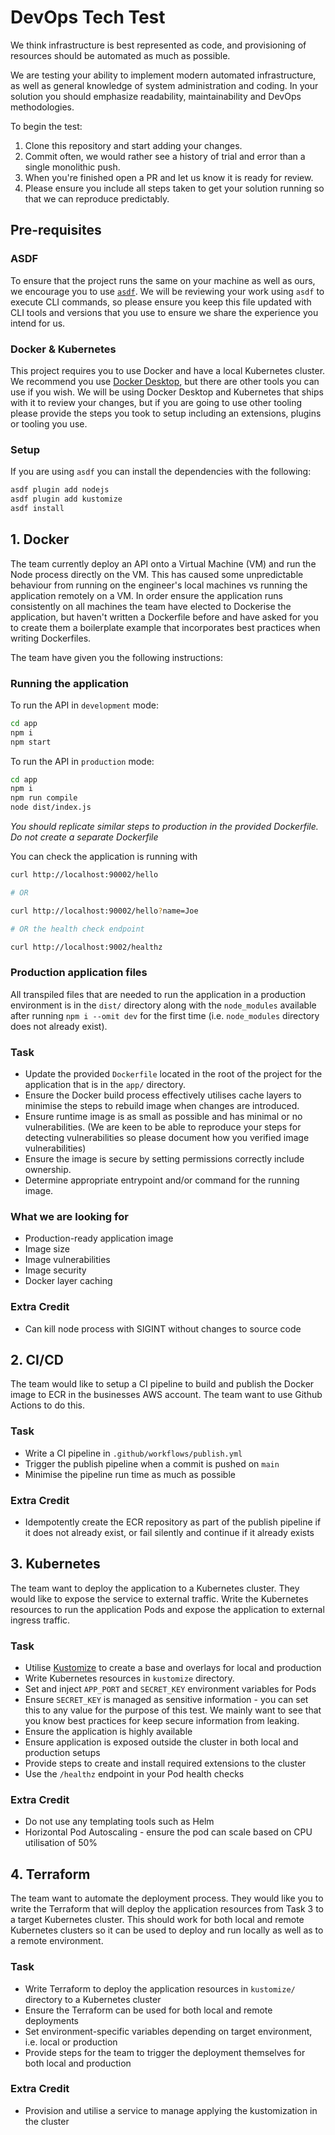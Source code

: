 # DevOps Tech Test

We think infrastructure is best represented as code, and provisioning of resources should be automated as much as possible.

We are testing your ability to implement modern automated infrastructure, as well as general knowledge of system administration and coding. In your solution you should emphasize readability, maintainability and DevOps methodologies.

To begin the test:

1. Clone this repository and start adding your changes.
2. Commit often, we would rather see a history of trial and error than a single monolithic push.
3. When you're finished open a PR and let us know it is ready for review.
4. Please ensure you include all steps taken to get your solution running so that we can reproduce predictably.

## Pre-requisites

### ASDF

To ensure that the project runs the same on your machine as well as ours, we encourage you to use [`asdf`](https://asdf-vm.com/). We will be reviewing your work using `asdf` to execute CLI commands, so please ensure you keep this file updated with CLI tools and versions that you use to ensure we share the experience you intend for us.

### Docker & Kubernetes

This project requires you to use Docker and have a local Kubernetes cluster. We recommend you use [Docker Desktop](https://www.docker.com/products/docker-desktop/), but there are other tools you can use if you wish. We will be using Docker Desktop and Kubernetes that ships with it to review your changes, but if you are going to use other tooling please provide the steps you took to setup including an extensions, plugins or tooling you use.

### Setup

If you are using `asdf` you can install the dependencies with the following:

```bash
asdf plugin add nodejs
asdf plugin add kustomize
asdf install
```

## 1. Docker

The team currently deploy an API onto a Virtual Machine (VM) and run the Node process directly on the VM. This has caused some unpredictable behaviour from running on the engineer's local machines vs running the application remotely on a VM. In order ensure the application runs consistently on all machines the team have elected to Dockerise the application, but haven't written a Dockerfile before and have asked for you to create them a boilerplate example that incorporates best practices when writing Dockerfiles.

The team have given you the following instructions:

### Running the application

To run the API in `development` mode:

```bash
cd app
npm i
npm start
```

To run the API in `production` mode:

```bash
cd app
npm i
npm run compile
node dist/index.js
```

_You should replicate similar steps to production in the provided Dockerfile. Do not create a separate Dockerfile_

You can check the application is running with

```bash
curl http://localhost:90002/hello

# OR

curl http://localhost:90002/hello?name=Joe

# OR the health check endpoint

curl http://localhost:9002/healthz
```

### Production application files

All transpiled files that are needed to run the application in a production environment is in the `dist/` directory along with the `node_modules` available after running `npm i --omit dev` for the first time (i.e. `node_modules` directory does not already exist).

### Task

* Update the provided `Dockerfile` located in the root of the project for the application that is in the `app/` directory.
* Ensure the Docker build process effectively utilises cache layers to minimise the steps to rebuild image when changes are introduced.
* Ensure runtime image is as small as possible and has minimal or no vulnerabilities. (We are keen to be able to reproduce your steps for detecting vulnerabilities so please document how you verified image vulnerabilities)
* Ensure the image is secure by setting permissions correctly include ownership.
* Determine appropriate entrypoint and/or command for the running image.

### What we are looking for

* Production-ready application image
* Image size
* Image vulnerabilities
* Image security
* Docker layer caching

### Extra Credit

* Can kill node process with SIGINT without changes to source code

## 2. CI/CD

The team would like to setup a CI pipeline to build and publish the Docker image to ECR in the businesses AWS account. The team want to use Github Actions to do this.

### Task

* Write a CI pipeline in `.github/workflows/publish.yml`
* Trigger the publish pipeline when a commit is pushed on `main`
* Minimise the pipeline run time as much as possible

### Extra Credit

* Idempotently create the ECR repository as part of the publish pipeline if it does not already exist, or fail silently and continue if it already exists

## 3. Kubernetes

The team want to deploy the application to a Kubernetes cluster. They would like to expose the service to external traffic. Write the Kubernetes resources to run the application Pods and expose the application to external ingress traffic.

### Task

* Utilise [Kustomize](https://kustomize.io/) to create a base and overlays for local and production
* Write Kubernetes resources in `kustomize` directory.
* Set and inject `APP_PORT` and `SECRET_KEY` environment variables for Pods
* Ensure `SECRET_KEY` is managed as sensitive information - you can set this to any value for the purpose of this test. We mainly want to see that you know best practices for keep secure information from leaking.
* Ensure the application is highly available
* Ensure application is exposed outside the cluster in both local and production setups
* Provide steps to create and install required extensions to the cluster
* Use the `/healthz` endpoint in your Pod health checks

### Extra Credit

* Do not use any templating tools such as Helm
* Horizontal Pod Autoscaling - ensure the pod can scale based on CPU utilisation of 50%

## 4. Terraform

The team want to automate the deployment process. They would like you to write the Terraform that will deploy the application resources from Task 3 to a target Kubernetes cluster. This should work for both local and remote Kubernetes clusters so it can be used to deploy and run locally as well as to a remote environment.

### Task

* Write Terraform to deploy the application resources in `kustomize/` directory to a Kubernetes cluster
* Ensure the Terraform can be used for both local and remote deployments
* Set environment-specific variables depending on target environment, i.e. local or production
* Provide steps for the team to trigger the deployment themselves for both local and production

### Extra Credit

* Provision and utilise a service to manage applying the kustomization in the cluster
